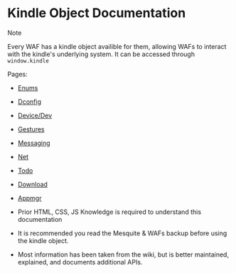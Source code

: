# Kindle Object Documentation

> [!NOTE]
> Every WAF has a kindle object availible for them, allowing WAFs to interact with the kindle's underlying system. It can be accessed through `window.kindle`

Pages:

- [Enums](/Kindle%20Object%20Docs/Enums.md)
- [Dconfig](/Kindle%20Object%20Docs/Dconfig.md)
- [Device/Dev](/Kindle%20Object%20Docs/Device.md)
- [Gestures](/Kindle%20Object%20Docs/Gestures.md)
- [Messaging](/Kindle%20Object%20Docs/Messaging.md)
- [Net](/Kindle%20Object%20Docs/Net.md)
- [Todo](/Kindle%20Object%20Docs/Todo.md)
- [Download](/Kindle%20Object%20Docs/Download.md)
- [Appmgr](/Kindle%20Object%20Docs/Appmgr.md)

- Prior HTML, CSS, JS Knowledge is required to understand this documentation
- It is recommended you read the Mesquite & WAFs backup before using the kindle object.
- Most information has been taken from the wiki, but is better maintained, explained, and documents additional APIs.